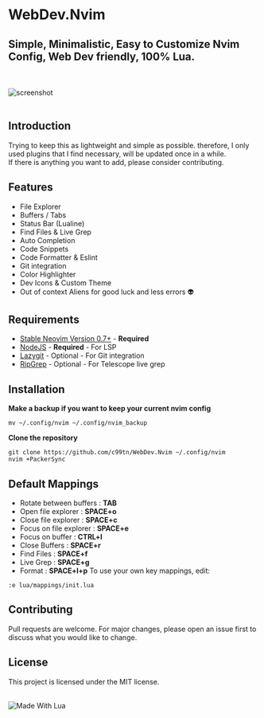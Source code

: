 # WebDev.Nvim
## Simple, Minimalistic, Easy to Customize Nvim Config, Web Dev friendly, 100% Lua.
<br></br>
![screenshot](https://raw.githubusercontent.com/c99tn/WebDev.Nvim/main/Nvim.png)
<br></br>  
## Introduction
Trying to keep this as lightweight and simple as possible. therefore, I only used plugins that I find necessary,
will be updated once in a while.  
If there is anything you want to add, please consider contributing.
## Features
- File Explorer
- Buffers / Tabs
- Status Bar (Lualine)
- Find Files & Live Grep
- Auto Completion
- Code Snippets
- Code Formatter & Eslint
- Git integration
- Color Highlighter
- Dev Icons & Custom Theme
- Out of context Aliens for good luck and less errors 👽
## Requirements
- [Stable Neovim Version 0.7+](https://github.com/neovim/neovim/releases/tag/v0.5.0) - **Required**
- [NodeJS](https://nodejs.org/) - **Required** - For LSP
- [Lazygit](https://github.com/jesseduffield/lazygit) - Optional - For Git integration
- [RipGrep](https://github.com/BurntSushi/ripgrep) - Optional - For Telescope live grep
## Installation
**Make a backup if you want to keep your current nvim config**
```
mv ~/.config/nvim ~/.config/nvim_backup
```
**Clone the repository**  
```
git clone https://github.com/c99tn/WebDev.Nvim ~/.config/nvim
nvim +PackerSync
```
## Default Mappings
- Rotate between buffers : **TAB**
- Open file explorer : **SPACE+o**
- Close file explorer : **SPACE+c**
- Focus on file explorer : **SPACE+e**
- Focus on buffer : **CTRL+l**
- Close Buffers : **SPACE+r**
- Find Files : **SPACE+f**
- Live Grep : **SPACE+g**
- Format : **SPACE+l+p**
To use your own key mappings, edit:
```
:e lua/mappings/init.lua
```

## Contributing
Pull requests are welcome. For major changes, please open an issue first to discuss what you would like to change.

## License
This project is licensed under the MIT license.

<a>
  <br>
  <img  align="center"  src="https://camo.githubusercontent.com/fb35c80bee4e2fb5f42c1a79d6e168174e3b45db20acdb3a2c23005ff46cdbb2/68747470733a2f2f696d672e736869656c64732e696f2f62616467652f4d616465253230776974682532304c75612d626c75652e7376673f7374796c653d666f722d7468652d6261646765266c6f676f3d6c7561" alt="Made With Lua">
</a>
